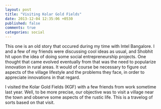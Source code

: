 ```yaml
---
layout: post
title: "Visiting Kolar Gold Fields"
date: 2013-12-04 12:35:06 +0530
published: false
comments: true
categories: social
---
```


This one is an old story that occured during my time with Intel Bangalore. I and a few of my friends were discussing cool ideas as usual, and Shobhit hit upon the idea of doing some social entrepreneurship projects. One thought that came evolved eventually from that was the need to popularize innovation in rural areas. It would of course be necessary to figure out aspects of the village lifestyle and the problems they face, in order to appreciate innovations in that regard.

I visited the Kolar Gold Fields (KGF) with a few friends from work sometime last year. Well, to be more precise, our objective was to visit a village near the town and observe some aspects of the rustic life. This is a travelog of sorts based on that visit.
